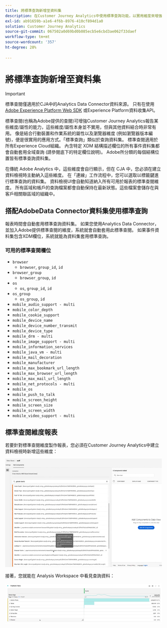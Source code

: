 ```yaml
---
title: 將標準查詢新增至資料集
description: 在Customer Journey Analytics中使用標準查詢功能，以實用維度來增強報表。
exl-id: ab91659b-a1e6-4f6b-8976-410cf894d1a0
solution: Customer Journey Analytics
source-git-commit: 067502a0d69bd0b085ecb5e6cbd3ae062f33daef
workflow-type: tm+mt
source-wordcount: '357'
ht-degree: 28%

---
```


# 將標準查詢新增至資料集

>[!IMPORTANT]
>標準查閱僅適用於CJA中的Analytics Data Connector資料來源。 只有在使用 [Adobe Experience Platform Web SDK](https://experienceleague.adobe.com/docs/experience-platform/edge/home.html) 或Experience Platform資料收集API。

標準查閱(也稱為Adobe提供的查閱)可增強Customer Journey Analytics報告某些維度/屬性的能力，這些維度/屬性本身並不實用，但與其他資料結合時非常有用。 像是結合行動裝置和作業系統的屬性以及瀏覽器維度 (例如瀏覽器版本編號)，便是很實用的應用方式。「標準查詢」類似於查詢資料集。 標準查閱適用於所有Experience Cloud組織。 內含特定 XDM 結構描述欄位的所有事件資料集都會自動套用全域查詢 (請參閱底下的特定欄位說明)。 Adobe所分類的每個結構位置皆有標準查詢資料集。

在傳統 Adobe Analytics 中，這些維度會自行顯示，但在 CJA 中，您必須在建立資料檢視時主動納入這些維度。 在「連線」工作流程中，您可以選取以標籤鍵進行標準查詢的資料集。 資料檢視UI會自動知道納入所有可用於報表的標準查閱維度。 所有區域和帳戶的查詢檔案都會自動保持在最新狀態。這些檔案會儲存在與客戶相關聯區域的組織中。

## 搭配AdobeData Connector資料集使用標準查詢

報表時間會自動套用標準查詢資料集。 如果您使用Analytics Data Connector，並加入Adobe提供標準查閱的維度，系統就會自動套用此標準查閱。 如果事件資料集包含XDM欄位，系統就能為資料集套用標準查詢。

### 可用的標準查閱欄位

* `browser`
   * `browser`, `group_id`, `id`
* `browser_group`
   * `browser_group`, `id`
* `os`
   * `os`, `group_id`, `id`
* `os_group`
   * `os_group`, `id`
* `mobile_audio_support - multi`
* `mobile_color_depth`
* `mobile_cookie_support`
* `mobile_device_name`
* `mobile_device_number_transmit`
* `mobile_device_type`
* `mobile_drm - multi`
* `mobile_image_support - multi`
* `mobile_information_services`
* `mobile_java_vm - multi`
* `mobile_mail_decoration`
* `mobile_manufacturer`
* `mobile_max_bookmark_url_length`
* `mobile_max_browser_url_length`
* `mobile_max_mail_url_length`
* `mobile_net_protocols - multi`
* `mobile_os`
* `mobile_push_to_talk`
* `mobile_screen_height`
* `mobile_screen_size`
* `mobile_screen_width`
* `mobile_video_support - multi`

## 標準查閱維度報表

若要針對標準查閱維度製作報表，您必須在Customer Journey Analytics中建立資料檢視時新增這些維度：

![](assets/global-lookup.png)

接著，您就能在 Analysis Workspace 中看見查詢資料：

![](assets/gl-reporting.png)
